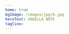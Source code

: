 ```yaml
---
home: true
bgImage: /images/jpg/6.jpg
heroText: VANILLA NOTE
tagline:
---
```


<style>
.hero {
  padding: 0 0 !important;
}
.overlay {
  align-items: center;
  justify-content: center;
  height:100%;
  width:100%;
  background: rgba(0, 0, 0, 0.5);
  display: flex;
  padding: 0 20px;
}
</style>

<script>
export default {
  props: ['slot-key'],
  data () {
    return {
      index : 7
    }
  },
  mounted () {
    // function getRandomBgImage() {
    //   function getRandomInt(min, max) {
    //     min = Math.ceil(min);
    //     max = Math.floor(max);
    //     return Math.floor(Math.random() * (max - min) + min); //The maximum is exclusive and the minimum is inclusive
    //   }
    //   let index = getRandomInt(1, 8);
    //   return "url(/images/jpg/" + index + ".jpg)";
    // };
    // document.getElementsByClassName("hero")[0].style.backgroundImage = getRandomBgImage()
    if(localStorage.getItem("heroImageNum") == null){
      localStorage.setItem("heroImageNum", 1);
      localStorage.saveKey = "heroImageNum";
    }
    localStorage.setItem("heroImageNum", (Number(localStorage.getItem("heroImageNum")) + 1));
    localStorage.saveKey = "heroImageNum";
    if(localStorage.getItem("heroImageNum") <= 7){
      document.getElementsByClassName("hero")[0].style.backgroundImage = document.getElementsByClassName("hero")[0].style.backgroundImage.replace(/[0-9]/g, (localStorage.getItem("heroImageNum")).toString());
      }else{
      document.getElementsByClassName("hero")[0].style.backgroundImage = document.getElementsByClassName("hero")[0].style.backgroundImage.replace(/[0-9]/g, "1");
      localStorage.setItem("heroImageNum", 1);
      localStorage.saveKey = "heroImageNum";
    }
  }
}
</script>
